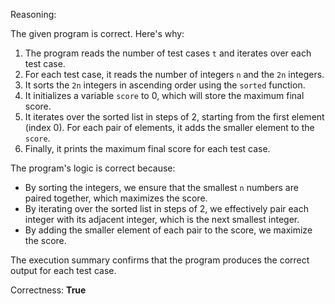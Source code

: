 Reasoning:

The given program is correct. Here's why:

1. The program reads the number of test cases `t` and iterates over each test case.
2. For each test case, it reads the number of integers `n` and the `2n` integers.
3. It sorts the `2n` integers in ascending order using the `sorted` function.
4. It initializes a variable `score` to 0, which will store the maximum final score.
5. It iterates over the sorted list in steps of 2, starting from the first element (index 0). For each pair of elements, it adds the smaller element to the `score`.
6. Finally, it prints the maximum final score for each test case.

The program's logic is correct because:

* By sorting the integers, we ensure that the smallest `n` numbers are paired together, which maximizes the score.
* By iterating over the sorted list in steps of 2, we effectively pair each integer with its adjacent integer, which is the next smallest integer.
* By adding the smaller element of each pair to the score, we maximize the score.

The execution summary confirms that the program produces the correct output for each test case.

Correctness: **True**